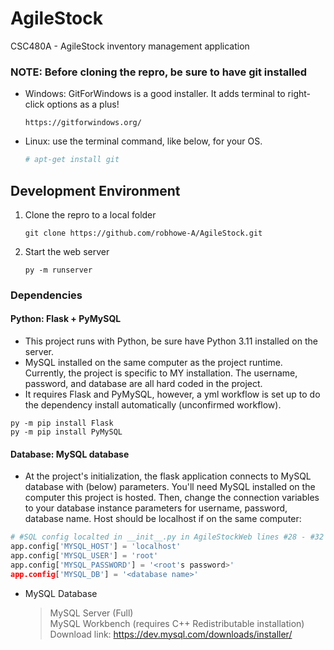 # AgileStock

CSC480A - AgileStock inventory management application

### NOTE: Before cloning the repro, be sure to have git installed  
- Windows: GitForWindows is a good installer. It adds terminal to right-click options as a plus!  
  ```
  https://gitforwindows.org/
  ```
  
- Linux: use the terminal command, like below, for your OS.  
  ``` Bash
  # apt-get install git
  ```

## Development Environment

1. Clone the repro to a local folder
   ```
   git clone https://github.com/robhowe-A/AgileStock.git
   ```
2. Start the web server
   ```
   py -m runserver
   ```

### Dependencies

#### Python: Flask + PyMySQL  
- This project runs with Python, be sure have Python 3.11 installed on the server.  
- MySQL installed on the same computer as the project runtime. Currently, the project is specific to MY installation. The username, password, and database are all hard coded in the project.  
- It requires Flask and PyMySQL, however, a yml workflow is set up to do the dependency install automatically (unconfirmed workflow).  

```
py -m pip install Flask
py -m pip install PyMySQL
```

#### Database: MySQL database
- At the project's initialization, the flask application connects to MySQL database with (below) parameters. You'll need MySQL installed on the computer this project is hosted. Then, change the connection variables to your database instance parameters for username, password, database name. Host should be localhost if on the same computer:

``` Python
# #SQL config localted in __init__.py in AgileStockWeb lines #28 - #32
app.config['MYSQL_HOST'] = 'localhost'
app.config['MYSQL_USER'] = 'root'
app.config['MYSQL_PASSWORD'] = '<root's password>'
app.config['MYSQL_DB'] = '<database name>'
```
- MySQL Database  
  > MySQL Server (Full)  
  > MySQL Workbench (requires C++ Redistributable installation)  
  > Download link: https://dev.mysql.com/downloads/installer/  
